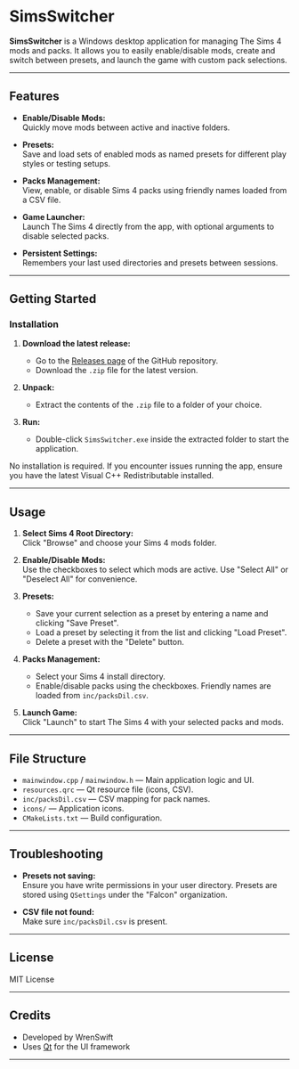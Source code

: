 # SimsSwitcher

**SimsSwitcher** is a Windows desktop application for managing The Sims 4 mods and packs. It allows you to easily enable/disable mods, create and switch between presets, and launch the game with custom pack selections.

---

## Features

- **Enable/Disable Mods:**  
  Quickly move mods between active and inactive folders.

- **Presets:**  
  Save and load sets of enabled mods as named presets for different play styles or testing setups.

- **Packs Management:**  
  View, enable, or disable Sims 4 packs using friendly names loaded from a CSV file.

- **Game Launcher:**  
  Launch The Sims 4 directly from the app, with optional arguments to disable selected packs.

- **Persistent Settings:**  
  Remembers your last used directories and presets between sessions.

---

## Getting Started

### Installation

1. **Download the latest release:**
    - Go to the [Releases page](https://github.com/WrenSwift/SimsSwitcher/releases) of the GitHub repository.
    - Download the `.zip` file for the latest version.

2. **Unpack:**
    - Extract the contents of the `.zip` file to a folder of your choice.

3. **Run:**
    - Double-click `SimsSwitcher.exe` inside the extracted folder to start the application.

No installation is required. If you encounter issues running the app, ensure you have the latest Visual C++ Redistributable installed.

---

## Usage

1. **Select Sims 4 Root Directory:**  
   Click "Browse" and choose your Sims 4 mods folder.

2. **Enable/Disable Mods:**  
   Use the checkboxes to select which mods are active. Use "Select All" or "Deselect All" for convenience.

3. **Presets:**  
   - Save your current selection as a preset by entering a name and clicking "Save Preset".
   - Load a preset by selecting it from the list and clicking "Load Preset".
   - Delete a preset with the "Delete" button.

4. **Packs Management:**  
   - Select your Sims 4 install directory.
   - Enable/disable packs using the checkboxes. Friendly names are loaded from `inc/packsDil.csv`.

5. **Launch Game:**  
   Click "Launch" to start The Sims 4 with your selected packs and mods.

---

## File Structure

- `mainwindow.cpp` / `mainwindow.h` — Main application logic and UI.
- `resources.qrc` — Qt resource file (icons, CSV).
- `inc/packsDil.csv` — CSV mapping for pack names.
- `icons/` — Application icons.
- `CMakeLists.txt` — Build configuration.

---

## Troubleshooting

- **Presets not saving:**  
  Ensure you have write permissions in your user directory. Presets are stored using `QSettings` under the "Falcon" organization.

- **CSV file not found:**  
  Make sure `inc/packsDil.csv` is present.

---

## License

MIT License

---

## Credits

- Developed by WrenSwift
- Uses [Qt](https://www.qt.io/) for the UI framework

---

